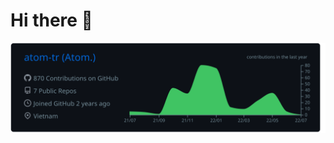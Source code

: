 # Hi there 👋
<!-- ### I'm just a man who thinking about kill ** everyday -->

[![](https://raw.githubusercontent.com/atom-tr/atom-tr/master/profile-summary-card-output/github_dark/0-profile-details.svg)](https://github.com/atom-tr)
<!--
**atom-tr/atom-tr** is a ✨ _special_ ✨ repository because its `README.md` (this file) appears on your GitHub profile.

[![](https://raw.githubusercontent.com/atom-tr/atom-tr/master/profile-summary-card-output/nord_dark/1-repos-per-language.svg)](https://github.com/vn7n24fzkq/github-profile-summary-cards)

Here are some ideas to get you started:

- 🔭 I’m currently working on ...
- 🌱 I’m currently learning ...
- 👯 I’m looking to collaborate on ...
- 🤔 I’m looking for help with ...
- 💬 Ask me about ...
- 📫 How to reach me: ...
- 😄 Pronouns: ...
- ⚡ Fun fact: ...

“If you want to learn to swim jump into the water. On dry land no frame of mind is ever going to help you.”

― Bruce Lee
-->
